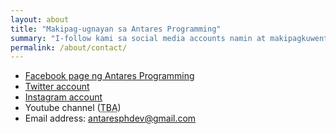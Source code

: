 ```yaml
---
layout: about
title: "Makipag-ugnayan sa Antares Programming"
summary: "I-follow kami sa social media accounts namin at makipagkuwentuhan online."
permalink: /about/contact/
---
```


- [Facebook page ng Antares Programming](https://facebook.com/antaresprogramming)
- [Twitter account](https://twitter.com/antaresphdev)
- [Instagram account](https://instagram.com/antaresphdev)
- Youtube channel (<abbr title="To be announced">TBA</abbr>)
- Email address: antaresphdev@gmail.com
